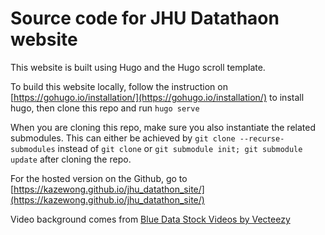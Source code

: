 # Source code for JHU Datathaon website

This website is built using Hugo and the Hugo scroll template.

To build this website locally, follow the instruction on [https://gohugo.io/installation/](https://gohugo.io/installation/) to install hugo, then clone this repo and run `hugo serve`

When you are cloning this repo, make sure you also instantiate the related submodules. This can either be achieved by `git clone --recurse-submodules` instead of `git clone` or `git submodule init; git submodule update` after cloning the repo.

For the hosted version on the Github, go to [https://kazewong.github.io/jhu_datathon_site/](https://kazewong.github.io/jhu_datathon_site/)

Video background comes from [Blue Data Stock Videos by Vecteezy](https://www.vecteezy.com/free-videos/blue-data)